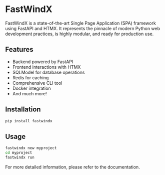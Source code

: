 # FastWindX

FastWindX is a state-of-the-art Single Page Application (SPA) framework using FastAPI and HTMX. It represents the pinnacle of modern Python web development practices, is highly modular, and ready for production use.

## Features

- Backend powered by FastAPI
- Frontend interactions with HTMX
- SQLModel for database operations
- Redis for caching
- Comprehensive CLI tool
- Docker integration
- And much more!

## Installation

```bash
pip install fastwindx
```

## Usage

```bash
fastwindx new myproject
cd myproject
fastwindx run
```

For more detailed information, please refer to the documentation.
